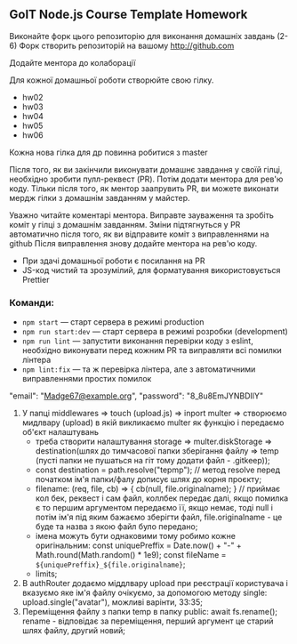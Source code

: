 ## GoIT Node.js Course Template Homework

Виконайте форк цього репозиторію для виконання домашніх завдань (2-6)
Форк створить репозиторій на вашому http://github.com

Додайте ментора до колаборації

Для кожної домашньої роботи створюйте свою гілку.

- hw02
- hw03
- hw04
- hw05
- hw06

Кожна нова гілка для др повинна робитися з master

Після того, як ви закінчили виконувати домашнє завдання у своїй гілці, необхідно зробити пулл-реквест (PR). Потім додати ментора для рев'ю коду. Тільки після того, як ментор заапрувить PR, ви можете виконати мердж гілки з домашнім завданням у майстер.

Уважно читайте коментарі ментора. Виправте зауваження та зробіть коміт у гілці з домашнім завданням. Зміни підтягнуться у PR автоматично після того, як ви відправите коміт з виправленнями на github
Після виправлення знову додайте ментора на рев'ю коду.

- При здачі домашньої роботи є посилання на PR
- JS-код чистий та зрозумілий, для форматування використовується Prettier

### Команди:

- `npm start` &mdash; старт сервера в режимі production
- `npm run start:dev` &mdash; старт сервера в режимі розробки (development)
- `npm run lint` &mdash; запустити виконання перевірки коду з eslint, необхідно виконувати перед кожним PR та виправляти всі помилки лінтера
- `npm lint:fix` &mdash; та ж перевірка лінтера, але з автоматичними виправленнями простих помилок

<!-- ====================================== -->

"email": "Madge67@example.org",
"password": "8_8u8EmJYNBDIlY"

1. У папці middlewares => touch (upload.js) => inport multer => створюємо мидлвару (upload) в якій викликаємо multer як функцію і передаємо об'єкт налаштувань
   - треба створити налаштування storage => multer.diskStorage => destination(шлях до тимчасової папки зберігання файлу => temp (пусті папки не пушаться на гіт тому додати файл - .gitkeep));
   - const destination = path.resolve("tepmp"); // метод resolve перед початком ім'я папки/фалу дописує шлях до корня проєкту;
   - filename: (req, file, cb) => {
     cb(null, file.originalname);
     } // приймає кол бек, реквест і сам файл, коллбек передає далі, якщо помилка є то першим аргументом передаємо її, якщо немає, тоді null і потім ім'я під яким бажаємо зберігти файл, file.originalname - це буде та назва з якою файл було передано;
   - імена можуть бути однаковими тому робимо кожне оригінальним:
     const uniquePreffix = Date.now() + "-" + Math.round(Math.random() \* 1e9);
     const fileName = `${uniquePreffix}_${file.originalname}`;
   - limits;
2. В authRouter додаємо міддлвару upload при реєстрації користувача і вказуємо яке ім'я файлу очікуємо, за допомогою методу single: upload.single("avatar"), можливі варінти, 33:35;
3. Переміщення файлу з папки temp в папку public: await fs.rename(); rename - відповідає за переміщення, перший аргумент це старий шлях файлу, другий новий;
